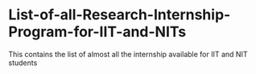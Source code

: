 # List-of-all-Research-Internship-Program-for-IIT-and-NITs
This contains the list of almost all the internship available for IIT and NIT students
